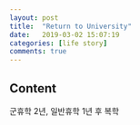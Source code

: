 ```yaml
---
layout: post
title:  "Return to University"
date:   2019-03-02 15:07:19
categories: [life story]
comments: true
---
```


## Content
군휴학 2년, 일반휴학 1년 후 복학